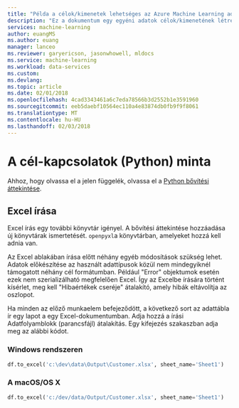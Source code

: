 ```yaml
---
title: "Példa a célok/kimenetek lehetséges az Azure Machine Learning adatok előkészítése |} Microsoft Docs"
description: "Ez a dokumentum egy egyéni adatok célok/kimenetének létrehozása az Azure Machine Learning adatok előkészítése példák készlete"
services: machine-learning
author: euangMS
ms.author: euang
manager: lanceo
ms.reviewer: garyericson, jasonwhowell, mldocs
ms.service: machine-learning
ms.workload: data-services
ms.custom: 
ms.devlang: 
ms.topic: article
ms.date: 02/01/2018
ms.openlocfilehash: 4cad3343461a6c7eda78566b3d2552b1e3591960
ms.sourcegitcommit: eeb5daebf10564ec110a4e83874db0fb9f9f8061
ms.translationtype: MT
ms.contentlocale: hu-HU
ms.lasthandoff: 02/03/2018
---
```

# <a name="sample-of-destination-connections-python"></a>A cél-kapcsolatok (Python) minta 
Ahhoz, hogy olvassa el a jelen függelék, olvassa el a [Python bővítési áttekintése](data-prep-python-extensibility-overview.md).


## <a name="write-to-excel"></a>Excel írása 


Excel írás egy további könyvtár igényel. A bővítési áttekintése hozzáadása új könyvtárak ismertetését. `openpyxl`a könyvtárban, amelyeket hozzá kell adnia van.

Az Excel ablakában írása előtt néhány egyéb módosítások szükség lehet. Adatok előkészítése az használt adattípusok közül nem mindegyiknél támogatott néhány cél formátumban. Például "Error" objektumok esetén ezek nem szerializálható megfelelően Excel. Így az Excelbe írására történt kísérlet, meg kell "Hibaértékek cseréje" átalakító, amely hibák eltávolítja az oszlopot.

Ha minden az előző munkaelem befejeződött, a következő sort az adattábla ír egy lapot a egy Excel-dokumentumban. Adja hozzá a írási Adatfolyamblokk (parancsfájl) átalakítás. Egy kifejezés szakaszban adja meg az alábbi kódot.


### <a name="on-windows"></a>Windows rendszeren 
```python
df.to_excel('c:\dev\data\Output\Customer.xlsx', sheet_name='Sheet1')
```

### <a name="on-macosos-x"></a>A macOS/OS X ###
```python
df.to_excel('c:/dev/data/Output/Customer.xlsx', sheet_name='Sheet1')
```

